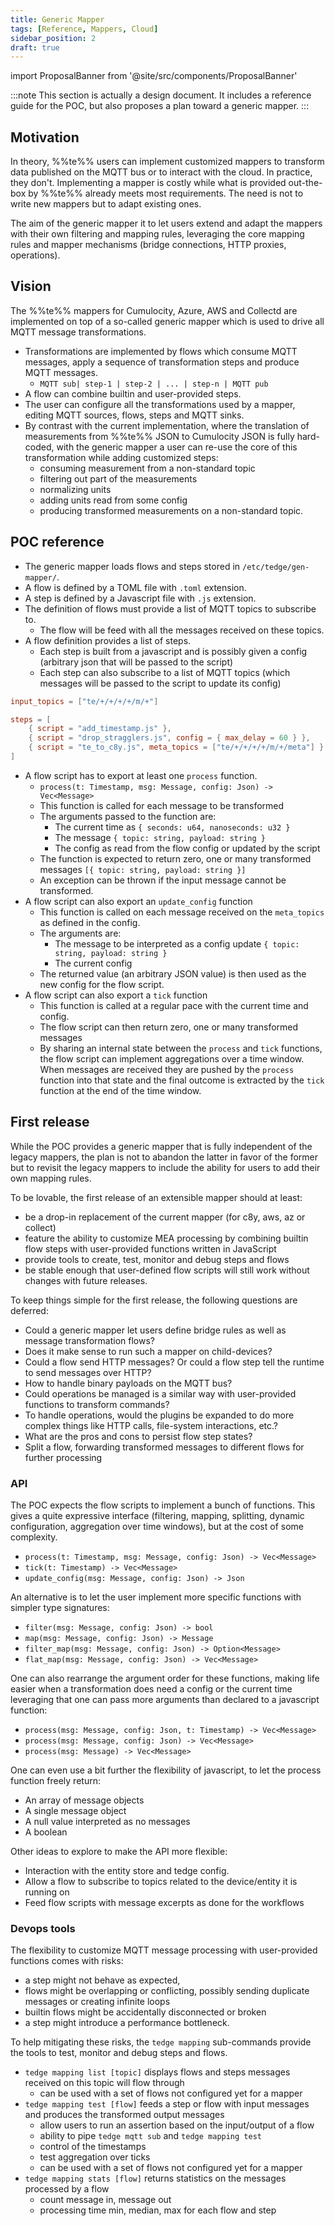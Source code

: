```yaml
---
title: Generic Mapper
tags: [Reference, Mappers, Cloud]
sidebar_position: 2
draft: true
---
```


import ProposalBanner from '@site/src/components/ProposalBanner'

<ProposalBanner/>

:::note
This section is actually a design document.
It includes a reference guide for the POC, but also proposes a plan toward a generic mapper.
:::

## Motivation

In theory, %%te%% users can implement customized mappers to transform data published on the MQTT bus
or to interact with the cloud. In practice, they don't.
Implementing a mapper is costly while what is provided out-the-box by %%te%% already meets most requirements.
The need is not to write new mappers but to adapt existing ones.

The aim of the generic mapper it to let users extend and adapt the mappers with their own filtering and mapping rules,
leveraging the core mapping rules and mapper mechanisms (bridge connections, HTTP proxies, operations).

## Vision

The %%te%% mappers for Cumulocity, Azure, AWS and Collectd are implemented on top of a so-called generic mapper
which is used to drive all MQTT message transformations.
- Transformations are implemented by flows which consume MQTT messages, apply a sequence of transformation steps and produce MQTT messages.
  - `MQTT sub| step-1 | step-2 | ... | step-n | MQTT pub`
- A flow can combine builtin and user-provided steps.
- The user can configure all the transformations used by a mapper,
  editing MQTT sources, flows, steps and MQTT sinks.
- By contrast with the current implementation, where the translation of measurements from %%te%% JSON to Cumulocity JSON
  is fully hard-coded, with the generic mapper a user can re-use the core of this transformation while adding customized steps:
  - consuming measurement from a non-standard topic
  - filtering out part of the measurements
  - normalizing units
  - adding units read from some config
  - producing transformed measurements on a non-standard topic.

## POC reference

- The generic mapper loads flows and steps stored in `/etc/tedge/gen-mapper/`.
- A flow is defined by a TOML file with `.toml` extension.
- A step is defined by a Javascript file with `.js` extension.
- The definition of flows must provide a list of MQTT topics to subscribe to.
  - The flow will be feed with all the messages received on these topics.
- A flow definition provides a list of steps.
  - Each step is built from a javascript and is possibly given a config (arbitrary json that will be passed to the script)
  - Each step can also subscribe to a list of MQTT topics (which messages will be passed to the script to update its config)

```toml
input_topics = ["te/+/+/+/+/m/+"]

steps = [
    { script = "add_timestamp.js" },
    { script = "drop_stragglers.js", config = { max_delay = 60 } },
    { script = "te_to_c8y.js", meta_topics = ["te/+/+/+/+/m/+/meta"] }
]
```

- A flow script has to export at least one `process` function.
  - `process(t: Timestamp, msg: Message, config: Json) -> Vec<Message>` 
  - This function is called for each message to be transformed
  - The arguments passed to the function are:
    - The current time as `{ seconds: u64, nanoseconds: u32 }` 
    - The message `{ topic: string, payload: string }`
    - The config as read from the flow config or updated by the script
  - The function is expected to return zero, one or many transformed messages `[{ topic: string, payload: string }]`
  - An exception can be thrown if the input message cannot be transformed.
- A flow script can also export an `update_config` function
  - This function is called on each message received on the `meta_topics` as defined in the config.
  - The arguments are:
    - The message to be interpreted as a config update `{ topic: string, payload: string }`
    - The current config
   - The returned value (an arbitrary JSON value) is then used as the new config for the flow script.
- A flow script can also export a `tick` function
  - This function is called at a regular pace with the current time and config.
  - The flow script can then return zero, one or many transformed messages
  - By sharing an internal state between the `process` and `tick` functions,
    the flow script can implement aggregations over a time window.
    When messages are received they are pushed by the `process` function into that state
    and the final outcome is extracted by the `tick` function at the end of the time window.

## First release

While the POC provides a generic mapper that is fully independent of the legacy mappers,
the plan is not to abandon the latter in favor of the former
but to revisit the legacy mappers to include the ability for users to add their own mapping rules.

To be lovable, the first release of an extensible mapper should at least:

- be a drop-in replacement of the current mapper (for c8y, aws, az or collect)
- feature the ability to customize MEA processing by combining builtin flow steps with user-provided functions written in JavaScript
- provide tools to create, test, monitor and debug steps and flows
- be stable enough that user-defined flow scripts will still work without changes with future releases.

To keep things simple for the first release, the following questions are deferred:

- Could a generic mapper let users define bridge rules as well as message transformation flows?
- Does it make sense to run such a mapper on child-devices?
- Could a flow send HTTP messages? Or could a flow step tell the runtime to send messages over HTTP?
- How to handle binary payloads on the MQTT bus? 
- Could operations be managed is a similar way with user-provided functions to transform commands?
- To handle operations, would the plugins be expanded to do more complex things like HTTP calls, file-system interactions, etc.? 
- What are the pros and cons to persist flow step states?
- Split a flow, forwarding transformed messages to different flows for further processing

### API

The POC expects the flow scripts to implement a bunch of functions. This gives a quite expressive interface
(filtering, mapping, splitting, dynamic configuration, aggregation over time windows), but at the cost of some complexity.

- `process(t: Timestamp, msg: Message, config: Json) -> Vec<Message>`
- `tick(t: Timestamp) -> Vec<Message>`
- `update_config(msg: Message, config: Json) -> Json`

An alternative is to let the user implement more specific functions with simpler type signatures:

- `filter(msg: Message, config: Json) -> bool`
- `map(msg: Message, config: Json) -> Message`
- `filter_map(msg: Message, config: Json) -> Option<Message>`
- `flat_map(msg: Message, config: Json) -> Vec<Message>`

One can also rearrange the argument order for these functions,
making life easier when a transformation does need a config or the current time
leveraging that one can pass more arguments than declared to a javascript function:

- `process(msg: Message, config: Json, t: Timestamp) -> Vec<Message>`
- `process(msg: Message, config: Json) -> Vec<Message>`
- `process(msg: Message) -> Vec<Message>`

One can even use a bit further the flexibility of javascript, to let the process function freely return:
- An array of message objects
- A single message object
- A null value interpreted as no messages
- A boolean

Other ideas to explore to make the API more flexible:

- Interaction with the entity store and tedge config.
- Allow a flow to subscribe to topics related to the device/entity it is running on
- Feed flow scripts with message excerpts as done for the workflows

### Devops tools

The flexibility to customize MQTT message processing with user-provided functions comes with risks:
- a step might not behave as expected,
- flows might be overlapping or conflicting, possibly sending duplicate messages or creating infinite loops
- builtin flows might be accidentally disconnected or broken
- a step might introduce a performance bottleneck.

To help mitigating these risks, the `tedge mapping` sub-commands provide the tools to test, monitor and debug steps and flows.

- `tedge mapping list [topic]` displays flows and steps messages received on this topic will flow through
  - can be used with a set of flows not configured yet for a mapper
- `tedge mapping test [flow]` feeds a step or flow with input messages and produces the transformed output messages
  - allow users to run an assertion based on the input/output of a flow
  - ability to pipe `tedge mqtt sub` and `tedge mapping test`
  - control of the timestamps
  - test aggregation over ticks
  - can be used with a set of flows not configured yet for a mapper
- `tedge mapping stats [flow]` returns statistics on the messages processed by a flow
  - count message in, message out
  - processing time min, median, max for each flow and step
